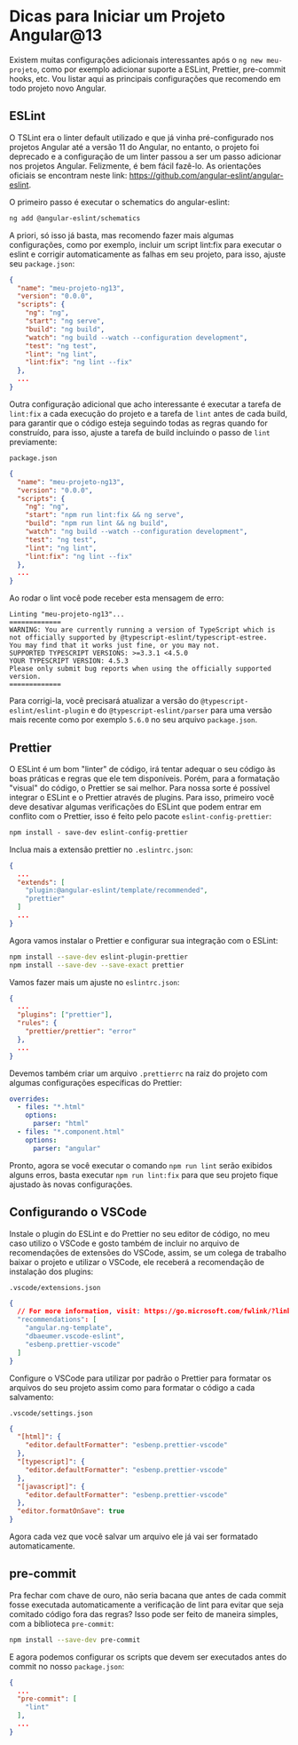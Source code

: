 # Dicas para Iniciar um Projeto Angular@13

Existem muitas configurações adicionais interessantes após o `ng new meu-projeto`, como por exemplo adicionar suporte a ESLint, Prettier, pre-commit hooks, etc. Vou listar aqui as principais configurações que recomendo em todo projeto novo Angular.

## ESLint

O TSLint era o linter default utilizado e que já vinha pré-configurado nos projetos Angular até a versão 11 do Angular, no entanto, o projeto foi deprecado e a configuração de um linter passou a ser um passo adicionar nos projetos Angular. Felizmente, é bem fácil fazê-lo. As orientações oficiais se encontram neste link: <https://github.com/angular-eslint/angular-eslint>.

O primeiro passo é executar o schematics do angular-eslint:

```bash
ng add @angular-eslint/schematics
```

A priori, só isso já basta, mas recomendo fazer mais algumas configurações, como por exemplo, incluir um script lint:fix para executar o eslint e corrigir automaticamente as falhas em seu projeto, para isso, ajuste seu `package.json`:

```json
{
  "name": "meu-projeto-ng13",
  "version": "0.0.0",
  "scripts": {
    "ng": "ng",
    "start": "ng serve",
    "build": "ng build",
    "watch": "ng build --watch --configuration development",
    "test": "ng test",
    "lint": "ng lint",
    "lint:fix": "ng lint --fix"
  },
  ...
}
```

Outra configuração adicional que acho interessante é executar a tarefa de `lint:fix` a cada execução do projeto e a tarefa de `lint` antes de cada build, para garantir que o código esteja seguindo todas as regras quando for construído, para isso, ajuste a tarefa de build incluindo o passo de `lint` previamente:

`package.json`

```json
{
  "name": "meu-projeto-ng13",
  "version": "0.0.0",
  "scripts": {
    "ng": "ng",
    "start": "npm run lint:fix && ng serve",
    "build": "npm run lint && ng build",
    "watch": "ng build --watch --configuration development",
    "test": "ng test",
    "lint": "ng lint",
    "lint:fix": "ng lint --fix"
  },
  ...
}
```

Ao rodar o lint você pode receber esta mensagem de erro:

```pre
Linting "meu-projeto-ng13"...
=============
WARNING: You are currently running a version of TypeScript which is not officially supported by @typescript-eslint/typescript-estree.
You may find that it works just fine, or you may not.
SUPPORTED TYPESCRIPT VERSIONS: >=3.3.1 <4.5.0
YOUR TYPESCRIPT VERSION: 4.5.3
Please only submit bug reports when using the officially supported version.
=============
```

Para corrigi-la, você precisará atualizar a versão do `@typescript-eslint/eslint-plugin` e do `@typescript-eslint/parser` para uma versão mais recente como por exemplo `5.6.0` no seu arquivo `package.json`.

## Prettier

O ESLint é um bom "linter" de código, irá tentar adequar o seu código às boas práticas e regras que ele tem disponíveis. Porém, para a formatação "visual" do código, o Prettier se sai melhor. Para nossa sorte é possível integrar o ESLint e o Prettier através de plugins. Para isso, primeiro você deve desativar algumas verificações do ESLint que podem entrar em conflito com o Prettier, isso é feito pelo pacote `eslint-config-prettier`:

```bash
npm install - save-dev eslint-config-prettier
```

Inclua mais a extensão prettier no `.eslintrc.json`:

```json
{
  ...
  "extends": [
    "plugin:@angular-eslint/template/recommended",
    "prettier"
  ]
  ...
}
```

Agora vamos instalar o Prettier e configurar sua integração com o ESLint:

```bash
npm install --save-dev eslint-plugin-prettier
npm install --save-dev --save-exact prettier
```

Vamos fazer mais um ajuste no `eslintrc.json`:

```json
{
  ...
  "plugins": ["prettier"],
  "rules": {
    "prettier/prettier": "error"
  },
  ...
}
```

Devemos também criar um arquivo `.prettierrc` na raiz do projeto com algumas configurações específicas do Prettier:

```yaml
overrides:
  - files: "*.html"
    options:
      parser: "html"
  - files: "*.component.html"
    options:
      parser: "angular"
```

Pronto, agora se você executar o comando `npm run lint` serão exibidos alguns erros, basta executar `npm run lint:fix` para que seu projeto fique ajustado às novas configurações.

## Configurando o VSCode

Instale o plugin do ESLint e do Prettier no seu editor de código, no meu caso utilizo o VSCode e gosto também de incluir no arquivo de recomendações de extensões do VSCode, assim, se um colega de trabalho baixar o projeto e utilizar o VSCode, ele receberá a recomendação de instalação dos plugins:

`.vscode/extensions.json`

```json
{
  // For more information, visit: https://go.microsoft.com/fwlink/?linkid=827846
  "recommendations": [
    "angular.ng-template",
    "dbaeumer.vscode-eslint",
    "esbenp.prettier-vscode"
  ]
}
```

Configure o VSCode para utilizar por padrão o Prettier para formatar os arquivos do seu projeto assim como para formatar o código a cada salvamento:

`.vscode/settings.json`

```json
{
  "[html]": {
    "editor.defaultFormatter": "esbenp.prettier-vscode"
  },
  "[typescript]": {
    "editor.defaultFormatter": "esbenp.prettier-vscode"
  },
  "[javascript]": {
    "editor.defaultFormatter": "esbenp.prettier-vscode"
  },
  "editor.formatOnSave": true
}
```

Agora cada vez que você salvar um arquivo ele já vai ser formatado automaticamente.

## pre-commit

Pra fechar com chave de ouro, não seria bacana que antes de cada commit fosse executada automaticamente a verificação de lint para evitar que seja comitado código fora das regras? Isso pode ser feito de maneira simples, com a biblioteca `pre-commit`:

```bash
npm install --save-dev pre-commit
```

E agora podemos configurar os scripts que devem ser executados antes do commit no nosso `package.json`:

```json
{
  ...
  "pre-commit": [
    "lint"
  ],
  ...
}
```
